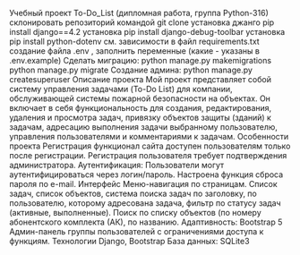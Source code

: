 Учебный проект To-Do_List (дипломная работа, группа Python-316)
склонировать репозиторий командой git clone
установка джанго pip install django==4.2
установка pip install django-debug-toolbar
установка pip install python-dotenv
см. зависимости в файл requirements.txt
создание файла .env , заполнить переменные (какие - указаны в .env.example)
Сделать миграцию: python manage.py makemigrations python manage.py migrate
Создание админа: python manage.py createsuperuser
Описание проекта
Мой проект представляет собой систему управления задачами (To-Do List) для компании, обслуживающей системы пожарной безопасности на объектах.
Он включает в себя функциональность для создания, редактирования, удаления и просмотра задач,
привязку объектов защиты (зданий) к задачам,
адресацию выполнения задачи выбранному пользователю,
управления пользователями и комментариями к задачам.
Особенности проекта
Регистрация
функционал сайта доступен пользователям только после регистрации. Регистрация пользователя требует подтверждения администратора.
Аутентификация: Пользователи могут аутентифицироваться через логин/пароль. Настроена функция сброса пароля по e-mail.
Интерфейс
Меню-навигация по страницам.
Список задач, список объектов, система поиска задач по заголовку, по пользователю, которому адресована задача, фильтр по статусу задач (активные, выполненные).
Поиск по списку объектов (по номеру абонентского комплекта (АК), по названию.
Адаптивность: Bootstrap 5
Админ-панель
группы пользователей с ограничениями доступа к функциям.
Технологии
Django, Bootstrap
База данных: SQLite3


